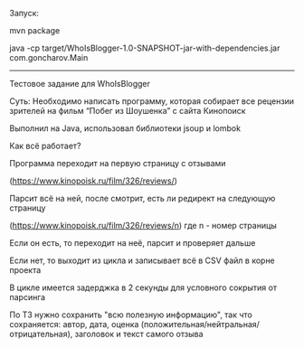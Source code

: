 Запуск: 

mvn package

java -cp target/WhoIsBlogger-1.0-SNAPSHOT-jar-with-dependencies.jar com.goncharov.Main

---
Тестовое задание для WhoIsBlogger

Суть: Необходимо написать программу, которая собирает все рецензии зрителей на фильм “Побег из Шоушенка” с сайта Кинопоиск 

Выполнил на Java, использовал библиотеки jsoup и lombok 

Как всё работает? 

Программа переходит на первую страницу с отзывами 

(https://www.kinopoisk.ru/film/326/reviews/)

Парсит всё на ней, после смотрит, есть ли редирект на следующую страницу

(https://www.kinopoisk.ru/film/326/reviews/n) где n - номер страницы

Если он есть, то переходит на неё, парсит и проверяет дальше

Если нет, то выходит из цикла и записывает всё в CSV файл в корне проекта

В цикле имеется задерджка в 2 секунды для условного сокрытия от парсинга 

По ТЗ нужно сохранить "всю полезную информацию", так что сохраняется: автор, дата, оценка (положительная/нейтральная/отрицательная), заголовок и текст самого отзыва
